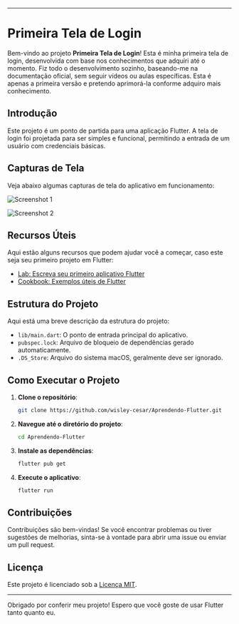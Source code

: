 
---

# Primeira Tela de Login

Bem-vindo ao projeto **Primeira Tela de Login**! Esta é minha primeira tela de login, desenvolvida com base nos conhecimentos que adquiri até o momento. Fiz todo o desenvolvimento sozinho, baseando-me na documentação oficial, sem seguir vídeos ou aulas específicas. Esta é apenas a primeira versão e pretendo aprimorá-la conforme adquiro mais conhecimento.

## Introdução

Este projeto é um ponto de partida para uma aplicação Flutter. A tela de login foi projetada para ser simples e funcional, permitindo a entrada de um usuário com credenciais básicas.

## Capturas de Tela

Veja abaixo algumas capturas de tela do aplicativo em funcionamento:

![Screenshot 1](https://github.com/wisley-cesar/Aprendendo-Flutter/assets/116464094/4c1eb43f-adc6-41c2-9573-36b41297c3fe)

![Screenshot 2](https://github.com/wisley-cesar/Aprendendo-Flutter/assets/116464094/7c8ed477-d49a-453f-a5d3-25b9810a26ef)

## Recursos Úteis

Aqui estão alguns recursos que podem ajudar você a começar, caso este seja seu primeiro projeto em Flutter:

- [Lab: Escreva seu primeiro aplicativo Flutter](https://docs.flutter.dev/get-started/codelab)
- [Cookbook: Exemplos úteis de Flutter](https://docs.flutter.dev/cookbook)

## Estrutura do Projeto

Aqui está uma breve descrição da estrutura do projeto:

- `lib/main.dart`: O ponto de entrada principal do aplicativo.
- `pubspec.lock`: Arquivo de bloqueio de dependências gerado automaticamente.
- `.DS_Store`: Arquivo do sistema macOS, geralmente deve ser ignorado.

## Como Executar o Projeto

1. **Clone o repositório**:
   ```sh
   git clone https://github.com/wisley-cesar/Aprendendo-Flutter.git
   ```
2. **Navegue até o diretório do projeto**:
   ```sh
   cd Aprendendo-Flutter
   ```
3. **Instale as dependências**:
   ```sh
   flutter pub get
   ```
4. **Execute o aplicativo**:
   ```sh
   flutter run
   ```

## Contribuições

Contribuições são bem-vindas! Se você encontrar problemas ou tiver sugestões de melhorias, sinta-se à vontade para abrir uma issue ou enviar um pull request.

## Licença

Este projeto é licenciado sob a [Licença MIT](LICENSE).

---

Obrigado por conferir meu projeto! Espero que você goste de usar Flutter tanto quanto eu.

